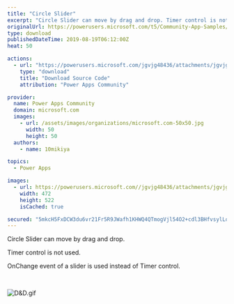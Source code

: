 ```yaml
---
title: "Circle Slider"
excerpt: "Circle Slider can move by drag and drop. Timer control is not used. OnChange event of a slider is used instead of Timer control."
originalUrl: https://powerusers.microsoft.com/t5/Community-App-Samples/Circle-Slider/td-p/343494
type: download
publishedDateTime: 2019-08-19T06:12:00Z
heat: 50

actions:
  - url: "https://powerusers.microsoft.com/jgvjg48436/attachments/jgvjg48436/AppFeedbackGallery/231/2/DD_Slider.msapp"
    type: "download"
    title: "Download Source Code"
    attribution: "Power Apps Community"

provider:
  name: Power Apps Community
  domain: microsoft.com
  images:
    - url: /assets/images/organizations/microsoft.com-50x50.jpg
      width: 50
      height: 50
  authors:
    - name: 10mikiya

topics:
  - Power Apps

images:
  - url: https://powerusers.microsoft.com//jgvjg48436/attachments/jgvjg48436/AppFeedbackGallery/231/1/DDSlider.png
    width: 472
    height: 522
    isCached: true

secured: "5mkcH5FxDCW3du6vr21Fr5R9JWafh1KHWQ4QTmogVjl54O2+cdl3BHfvsylLoAe2AcPuL5TgJqHNqJjkk2vWwVfbeA+XzM5wpk+D3ldIS9CIwliDZp9Fbn+13CTLrvtulwCFuCD7Z0tmfAU2MV3CGkDHL2H7NW+prZtbL/eHlmDUqbe1gOz8Kcm0iozeIvFP6myBzGa1zvPtAS35rdO8SWbGTx/x5qT8EbngCN20zIH2/tdfysIHOuWpJ7TSSVjOsRwSyltN4oS3UBbGu8bf7jeePTNpGaokVNO6FXfT3DPXpVpHxL1niVC1sie0t9usvw0V0DEIlvm1tn5yzoeCT3oFDTq65pWT3A5bivvV4Lv+gQflxrh6AnYhjz8aKJ7rbZx7IJUxGAD6IsdypgV8qOMfmsOiyWzYPBtiOPHqsW9jSj3XxPuoIqQWI0g/3A+7;CSIe8siCO8m5KKz+ZOBa4w=="
---
```

<p>Circle Slider can move by drag and drop.</p><p>Timer control is not used.</p><p>OnChange event of a slider is used instead of Timer control.</p><p>&nbsp;</p><p><span class="lia-inline-image-display-wrapper lia-image-align-inline" image-alt="D&amp;D.gif" style="width: 464px;"><img src="https://powerusers.microsoft.com/t5/image/serverpage/image-id/81980iFDE1961152A28833/image-size/large?v=1.0&amp;px=999" title="D&amp;D.gif" alt="D&amp;D.gif" li-image-url="https://powerusers.microsoft.com/t5/image/serverpage/image-id/81980iFDE1961152A28833?v=1.0" li-image-display-id="'81980iFDE1961152A28833'" li-message-uid="'343494'" li-messages-message-image="true" li-bindable="" class="lia-media-image" tabindex="0" li-bypass-lightbox-when-linked="true" li-use-hover-links="false"></span></p>

